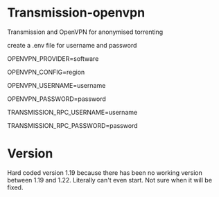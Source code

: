 # Transmission-openvpn
Transmission and OpenVPN for anonymised torrenting

create a .env file for username and password

OPENVPN_PROVIDER=software

OPENVPN_CONFIG=region

OPENVPN_USERNAME=username

OPENVPN_PASSWORD=password

TRANSMISSION_RPC_USERNAME=username

TRANSMISSION_RPC_PASSWORD=password

# Version
Hard coded version 1.19 because there has been no working version between 1.19 and 1.22. Literally can't even start. Not sure when it will be fixed.
